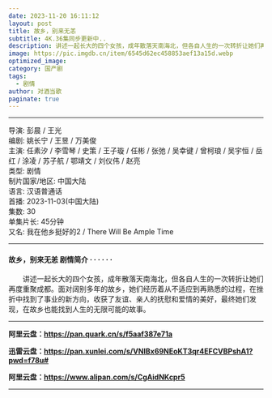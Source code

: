 ```yaml
---
date: 2023-11-20 16:11:12
layout: post
title: 故乡，别来无恙
subtitle: 4K.36集同步更新中.. 
description: 讲述一起长大的四个女孩，成年散落天南海北，但各自人生的一次转折让她们再度重聚成都。面对阔别多年的故乡，她们经历着从不适应到再熟悉的过程，在挫折中找到了事业的新方向...
image: https://pic.imgdb.cn/item/6545d62ec458853aef13a15d.webp
optimized_image: 
category: 国产剧
tags:
  - 剧情
author: 对酒当歌
paginate: true
---
```


---

导演: 彭晨 / 王光  
编剧: 姚长宁 / 王昱 / 万美俊  
主演: 任素汐 / 李雪琴 / 史策 / 王子璇 / 任彬 / 张弛 / 吴幸键 / 曾柯琅 / 吴宇恒 / 岳红 / 涂凌 / 苏子航 / 鄂靖文 / 刘仪伟 / 赵亮  
类型: 剧情  
制片国家/地区: 中国大陆  
语言: 汉语普通话  
首播: 2023-11-03(中国大陆)  
集数: 30  
单集片长: 45分钟  
又名: 我在他乡挺好的2 / There Will Be Ample Time  

---

#### 故乡，别来无恙 剧情简介 · · · · · ·

　　讲述一起长大的四个女孩，成年散落天南海北，但各自人生的一次转折让她们再度重聚成都。面对阔别多年的故乡，她们经历着从不适应到再熟悉的过程，在挫折中找到了事业的新方向，收获了友谊、亲人的抚慰和爱情的美好，最终她们发现，在故乡也能找到人生的无限可能的故事。

---

**阿里云盘：<https://pan.quark.cn/s/f5aaf387e71a>**

**迅雷云盘：<https://pan.xunlei.com/s/VNlBx69NEoKT3qr4EFCVBPshA1?pwd=f78u#>**

**阿里云盘：<https://www.alipan.com/s/CgAidNKcpr5>**

---
